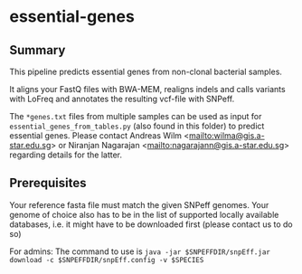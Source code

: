 # essential-genes

## Summary

This pipeline predicts essential genes from non-clonal bacterial samples.

It aligns your FastQ files with BWA-MEM, realigns indels and calls
variants with LoFreq and annotates the resulting vcf-file with SNPeff.

The `*genes.txt` files from multiple samples can be used as input for
`essential_genes_from_tables.py` (also found in this folder) to
predict essential genes. Please contact Andreas Wilm
<<mailto:wilma@gis.a-star.edu.sg>> or Niranjan Nagarajan
<<mailto:nagarajann@gis.a-star.edu.sg>> regarding details for the
latter.


## Prerequisites

Your reference fasta file must match the given SNPeff genomes. Your
genome of choice also has to be in the list of supported locally
available databases, i.e. it might have to be downloaded first (please
contact us to do so)

For admins: The command to use is `java -jar $SNPEFFDIR/snpEff.jar download -c $SNPEFFDIR/snpEff.config -v $SPECIES`
